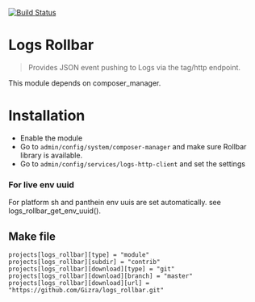 [![Build Status](https://travis-ci.org/Gizra/logs_rollbar.svg?branch=master)](https://travis-ci.org/Gizra/logs_rollbar)

# Logs Rollbar

> Provides JSON event pushing to Logs via the tag/http endpoint.

This module depends on composer_manager.

# Installation

* Enable the module
* Go to ```admin/config/system/composer-manager``` and make sure Rollbar library is available.
* Go to ```admin/config/services/logs-http-client``` and set the settings

### For live env uuid
For platform sh and panthein env uuis are set automatically.
see logs_rollbar_get_env_uuid().

## Make file

```make
projects[logs_rollbar][type] = "module"
projects[logs_rollbar][subdir] = "contrib"
projects[logs_rollbar][download][type] = "git"
projects[logs_rollbar][download][branch] = "master"
projects[logs_rollbar][download][url] = "https://github.com/Gizra/logs_rollbar.git"
```